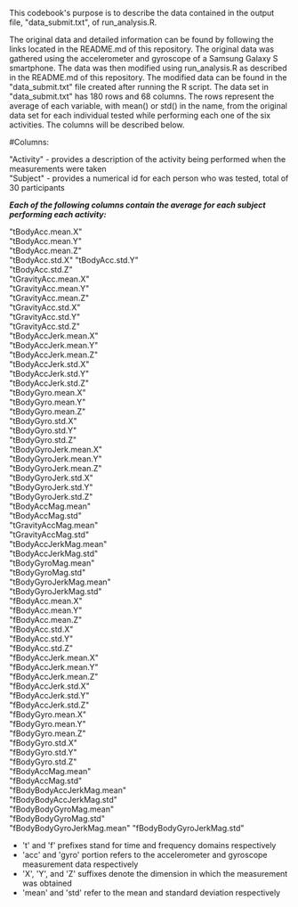 This codebook's purpose is to describe the data contained in the output file, "data_submit.txt", of run_analysis.R. 

The original data and detailed information can be found by following the links located in the README.md of this repository. The original data was gathered using the accelerometer and gyroscope of a Samsung Galaxy S smartphone. The data 
was then modified using run_analysis.R as described in the README.md of this repository. The modified data can be found in the "data_submit.txt" file created after running the R script. The data set in "data_submit.txt" has 180 rows and 
68 columns. The rows represent the average of each variable, with mean() or std() in the name, from the original data set for each individual tested while performing each one of the six activities. The columns will be described below.

#Columns:

"Activity" - provides a description of the activity being performed when the measurements were taken                         
"Subject" - provides a numerical id for each person who was tested, total of 30 participants

***Each of the following columns contain the average for each subject performing each activity:***

"tBodyAcc.mean.X"          
"tBodyAcc.mean.Y"         
"tBodyAcc.mean.Z"           
"tBodyAcc.std.X" 
"tBodyAcc.std.Y"            
"tBodyAcc.std.Z"           
"tGravityAcc.mean.X"        
"tGravityAcc.mean.Y"        
"tGravityAcc.mean.Z"        
"tGravityAcc.std.X"        
"tGravityAcc.std.Y"         
"tGravityAcc.std.Z"         
"tBodyAccJerk.mean.X"       
"tBodyAccJerk.mean.Y"      
"tBodyAccJerk.mean.Z"       
"tBodyAccJerk.std.X"        
"tBodyAccJerk.std.Y"        
"tBodyAccJerk.std.Z"        
"tBodyGyro.mean.X"          
"tBodyGyro.mean.Y"          
"tBodyGyro.mean.Z"          
"tBodyGyro.std.X"          
"tBodyGyro.std.Y"           
"tBodyGyro.std.Z"           
"tBodyGyroJerk.mean.X"      
"tBodyGyroJerk.mean.Y"     
"tBodyGyroJerk.mean.Z"      
"tBodyGyroJerk.std.X"       
"tBodyGyroJerk.std.Y"       
"tBodyGyroJerk.std.Z"      
"tBodyAccMag.mean"          
"tBodyAccMag.std"           
"tGravityAccMag.mean"       
"tGravityAccMag.std"       
"tBodyAccJerkMag.mean"      
"tBodyAccJerkMag.std"       
"tBodyGyroMag.mean"         
"tBodyGyroMag.std"         
"tBodyGyroJerkMag.mean"     
"tBodyGyroJerkMag.std"      
"fBodyAcc.mean.X"           
"fBodyAcc.mean.Y"          
"fBodyAcc.mean.Z"           
"fBodyAcc.std.X"            
"fBodyAcc.std.Y"            
"fBodyAcc.std.Z"           
"fBodyAccJerk.mean.X"       
"fBodyAccJerk.mean.Y"       
"fBodyAccJerk.mean.Z"       
"fBodyAccJerk.std.X"       
"fBodyAccJerk.std.Y"        
"fBodyAccJerk.std.Z"        
"fBodyGyro.mean.X"          
"fBodyGyro.mean.Y"         
"fBodyGyro.mean.Z"          
"fBodyGyro.std.X"           
"fBodyGyro.std.Y"           
"fBodyGyro.std.Z"          
"fBodyAccMag.mean"          
"fBodyAccMag.std"           
"fBodyBodyAccJerkMag.mean"  
"fBodyBodyAccJerkMag.std"  
"fBodyBodyGyroMag.mean"     
"fBodyBodyGyroMag.std"      
"fBodyBodyGyroJerkMag.mean" 
"fBodyBodyGyroJerkMag.std"

* 't' and 'f' prefixes stand for time and frequency domains respectively
* 'acc' and 'gyro' portion refers to the accelerometer and gyroscope measurement data respectively
* 'X', 'Y', and 'Z' suffixes denote the dimension in which the measurement was obtained
* 'mean' and 'std' refer to the mean and standard deviation respectively
